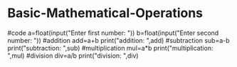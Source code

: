 # Basic-Mathematical-Operations
#code
a=float(input("Enter first number: "))
b=float(input("Enter second number: "))
#addition
add=a+b
print("addition: ",add)
#subtraction
sub=a-b
print("subtraction: ",sub)
#multiplication
mul=a*b
print("multiplication: ",mul)
#division
div=a/b
print("division: ",div)

